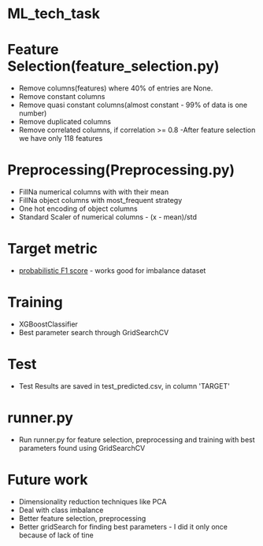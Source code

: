 # ML_tech_task
# Feature Selection(feature_selection.py)
- Remove columns(features) where 40% of entries are None. 
- Remove constant columns
- Remove quasi constant columns(almost constant - 99% of data is one number)
- Remove duplicated columns
- Remove correlated columns, if correlation >= 0.8
-After feature selection we have only 118 features
# Preprocessing(Preprocessing.py)
- FillNa numerical columns with with their mean
- FillNa object columns with most_frequent strategy
- One hot encoding of object columns
- Standard Scaler of numerical columns - (x - mean)/std
# Target metric
- [probabilistic F1 score](https://aclanthology.org/2020.eval4nlp-1.9.pdf) - works good for imbalance dataset
# Training
- XGBoostClassifier
- Best parameter search through GridSearchCV
# Test
- Test Results are saved in test_predicted.csv, in column 'TARGET'
# runner.py
- Run runner.py for feature selection, preprocessing and training with best parameters found using GridSearchCV
# Future work
- Dimensionality reduction techniques like PCA
- Deal with class imbalance
- Better feature selection, preprocessing
- Better gridSearch for finding best parameters - I did it only once because of lack of tine
 
